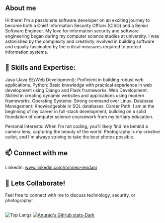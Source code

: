 ## About me

<!--
**NNeoR/NNeoR** is a ✨ _special_ ✨ repository because its `README.md` (this file) appears on your GitHub profile.

Here are some ideas to get you started:

- 🔭 I’m currently working on ...
- 🌱 I’m currently learning ...
- 👯 I’m looking to collaborate on ...
- 🤔 I’m looking for help with ...
- 💬 Ask me about ...
- 📫 How to reach me: ...
- 😄 Pronouns: ...
- ⚡ Fun fact: ...
-->
Hi there! I'm a passionate software developer on an exciting journey to become both a Chief Information Security Officer (CISO) and a Senior Software Engineer. My love for information security and software engineering began during my computer science studies at university. I was astonished by the complexity and creativity involved in building software and equally fascinated by the critical measures required to protect information systems.

## 💬 Skills and Expertise:
Java (Java EE/Web Development): Proficient in building robust web applications.
Python: Basic knowledge with practical experience in web development using Django and Flask frameworks.
Web Development: Skilled in creating dynamic websites and applications using modern frameworks.
Operating Systems: Strong command over Linux.
Database Management: Knowledgeable in SQL databases.
Career Path:
I am at the beginning of my career in full-stack development, building on a solid foundation of computer science coursework from my tertiary education.

Personal Interests:
When I'm not coding, you'll likely find me behind a camera lens, capturing the beauty of the world. Photography is my creative outlet, and I'm always striving to take the best photos possible.

## 📫 Connect with me
LinkedIn: www.linkedin.com/in/nneo-rendani

## 👯 Lets Collaborate!
Feel free to connect with me to discuss technology, security, or photography!
##
![Top Langs](https://github-readme-stats.vercel.app/api/top-langs/?username=NNeoR&layout=compact)
[![Anurag's GitHub stats-Dark](https://github-readme-stats.vercel.app/api?username=NNeoR&show_icons=true&theme=dark#gh-dark-mode-only)](https://github.com/NNeoR/github-readme-stats#gh-dark-mode-only)
